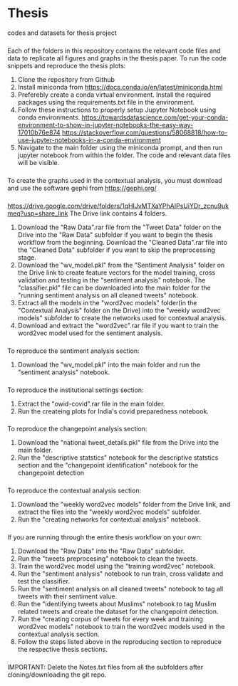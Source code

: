 # Thesis
codes and datasets for thesis project


###
Each of the folders in this repository contains the relevant code files and data to replicate all figures and graphs in the thesis paper. To run the code
snippets and reproduce the thesis plots:
1) Clone the repository from Github
2) Install miniconda from https://docs.conda.io/en/latest/miniconda.html
3) Preferebly create a conda virtual environment. Install the required packages using the requirements.txt file in the environment. 
4) Follow these instructions to properly setup Jupyter Notebook using conda environments. 
  https://towardsdatascience.com/get-your-conda-environment-to-show-in-jupyter-notebooks-the-easy-way-17010b76e874
  https://stackoverflow.com/questions/58068818/how-to-use-jupyter-notebooks-in-a-conda-environment
5) Navigate to the main folder using the miniconda prompt, and then run jupyter notebook from within the folder. The code and relevant data files will be visible.

###
To create the graphs used in the contextual analysis, you must download and use the software gephi from https://gephi.org/
###
https://drive.google.com/drive/folders/1qHlJvMTXaYPhAIPsUiYDr_zcnu9ukmeq?usp=share_link
The Drive link contains 4 folders.
1) Download the "Raw Data".rar file from the "Tweet Data" folder on the Drive into the "Raw Data" subfolder if you want to begin the thesis workflow from
the beginning. Download the "Cleaned Data".rar file into the "Cleaned Data" subfolder if you want to skip the preprocessing stage.
2) Download the "wv_model.pkl" from the "Sentiment Analysis" folder on the Drive link to create feature vectors for the model training, cross validation 
and testing in the "sentiment analysis" notebook. The "classifier.pkl" file can be downloaded into the main folder for the "running sentiment analysis on
all cleaned tweets" notebook.
3) Extract all the models in the "word2vec models" folder(in the "Contextual Analysis" folder on the Drive) into the "weekly word2vec models" subfolder
to create the networks used for contextual analysis.
4) Download and extract the "word2vec".rar file if you want to train the word2vec model used for the sentiment 
analysis.
###
To reproduce the sentiment analysis section:
1) Download the "wv_model.pkl" into the main folder and run the "sentiment analysis" notebook.
###
To reproduce the institutional settings section:
1) Extract the "owid-covid".rar file in the main folder.
2) Run the createing plots for India's covid preparedness notebook.
###
To reproduce the changepoint analysis section:
1) Download the "national tweet_details.pkl" file from the Drive into the main folder.
2) Run the "descriptive statstics" notebook for the descriptive statstics section and the "changepoint identification" notebook for the changepoint detection
###
To reproduce the contextual analysis section:
1) Download the "weekly word2vec models" folder from the Drive link, and extract the files into the "weekly word2vec models" subfolder.
4) Run the "creating networks for contextual analysis" notebook.
###
If you are running through the entire thesis workflow on your own:
1) Download the "Raw Data" into the "Raw Data" subfolder.
2) Run the "tweets preprocesing" notebook to clean the tweets.
3) Train the word2vec model using the "training word2vec" notebook.
4) Run the "sentiment analysis" notebook to run train, cross validate and test the classifier.
5) Run the "sentiment analysis on all cleaned tweets" notebook to tag all tweets with their sentiment value.
6) Run the "identifying tweets about Muslims" notebook to tag Muslim related tweets and create the dataset for the changepoint detection.
7) Run the "creating corpus of tweets for every week and training word2vec models" notebook to train the word2vec models used in the contextual analysis
section.
9) Follow the steps listed above in the reproducing section to reproduce the respective thesis sections.
###
IMPORTANT: Delete the Notes.txt files from all the subfolders after cloning/downloading the git repo. 
